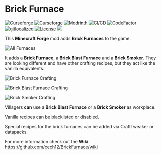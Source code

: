 # Brick Furnace 

[![Curseforge](http://cf.way2muchnoise.eu/full_brick-furnace_downloads(0D0D0D-F16436-fff-010101-fff).svg)](https://www.curseforge.com/minecraft/mc-mods/brick-furnace)
[![Curseforge](http://cf.way2muchnoise.eu/versions/For%20MC_brick-furnace_all(0D0D0D-F16436-fff-010101).svg)](https://www.curseforge.com/minecraft/mc-mods/brick-furnace/files)
[![Modrinth](https://img.shields.io/modrinth/dt/yzHyAUSI?label=Modrinth&logo=modrinth)](https://modrinth.com/mod/brick-furnace)
[![CI/CD](https://github.com/cech12/BrickFurnace/actions/workflows/cicd-workflow.yml/badge.svg)](https://github.com/cech12/BrickFurnace/actions/workflows/cicd-workflow.yml)
[![CodeFactor](https://www.codefactor.io/repository/github/cech12/brickfurnace/badge)](https://www.codefactor.io/repository/github/cech12/brickfurnace)
[![gitlocalized ](https://gitlocalize.com/repo/8133/whole_project/badge.svg)](https://gitlocalize.com/repo/8133/?utm_source=badge)
[![License](https://img.shields.io/github/license/cech12/BrickFurnace)](http://opensource.org/licenses/MIT)
[![](https://img.shields.io/discord/752506676719910963.svg?style=flat&color=informational&logo=discord&label=Discord)](https://discord.gg/gRUFH5t)

This **Minecraft Forge** mod adds **Brick Furnaces** to the game.

![All Furnaces](material/all_furnaces.png)

It adds a **Brick Furnace**, a **Brick Blast Furnace** and a **Brick Smoker**. They are looking different and have other crafting recipes, but they act like the vanilla equivalents.

![Brick Furnace Crafting](material/crafting.png)

![Brick Blast Furnace Crafting](material/blast_furnace_crafting.png)

![Brick Smoker Crafting](material/smoker_crafting.png)

Villagers **can** use a **Brick Blast Furnace** or a **Brick Smoker** as workplace.

Vanilla recipes can be blacklisted or disabled. 

Special recipes for the brick furnaces can be added via CraftTweaker or datapacks.

For more information check out the **Wiki**: https://github.com/cech12/BrickFurnace/wiki
